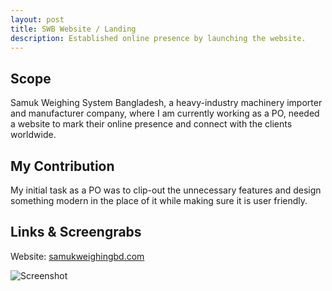 ```yaml
---
layout: post
title: SWB Website / Landing
description: Established online presence by launching the website.
---
```



## Scope

Samuk Weighing System Bangladesh, a heavy-industry machinery importer and manufacturer company, where I am currently working as a PO, needed a website to mark their online presence and connect with the clients worldwide.


## My Contribution

My initial task as a PO was to clip-out the unnecessary features and design something modern in the place of it while making sure it is user friendly.


## Links & Screengrabs

Website: [samukweighingbd.com](https://www.samukweighingbd.com/)

![Screenshot](/assets/images/project-website-sc1.jpg)


